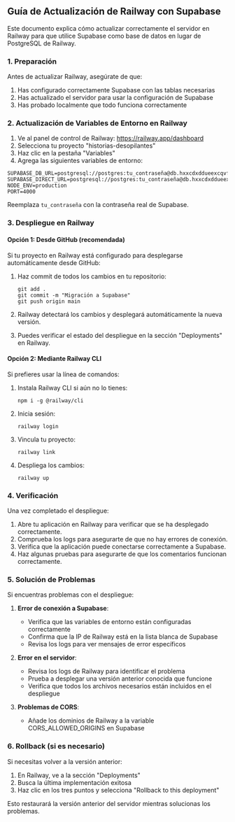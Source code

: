 ## Guía de Actualización de Railway con Supabase

Este documento explica cómo actualizar correctamente el servidor en Railway para que utilice Supabase como base de datos en lugar de PostgreSQL de Railway.

### 1. Preparación

Antes de actualizar Railway, asegúrate de que:

1. Has configurado correctamente Supabase con las tablas necesarias
2. Has actualizado el servidor para usar la configuración de Supabase
3. Has probado localmente que todo funciona correctamente

### 2. Actualización de Variables de Entorno en Railway

1. Ve al panel de control de Railway: https://railway.app/dashboard
2. Selecciona tu proyecto "historias-desopilantes"
3. Haz clic en la pestaña "Variables"
4. Agrega las siguientes variables de entorno:

```
SUPABASE_DB_URL=postgresql://postgres:tu_contraseña@db.hxxcdxddueexcqvfhiti.supabase.co:5432/postgres
SUPABASE_DIRECT_URL=postgresql://postgres:tu_contraseña@db.hxxcdxddueexcqvfhiti.supabase.co:5432/postgres
NODE_ENV=production
PORT=4000
```

Reemplaza `tu_contraseña` con la contraseña real de Supabase.

### 3. Despliegue en Railway

#### Opción 1: Desde GitHub (recomendada)

Si tu proyecto en Railway está configurado para desplegarse automáticamente desde GitHub:

1. Haz commit de todos los cambios en tu repositorio:
   ```
   git add .
   git commit -m "Migración a Supabase"
   git push origin main
   ```

2. Railway detectará los cambios y desplegará automáticamente la nueva versión.

3. Puedes verificar el estado del despliegue en la sección "Deployments" en Railway.

#### Opción 2: Mediante Railway CLI

Si prefieres usar la línea de comandos:

1. Instala Railway CLI si aún no lo tienes:
   ```
   npm i -g @railway/cli
   ```

2. Inicia sesión:
   ```
   railway login
   ```

3. Vincula tu proyecto:
   ```
   railway link
   ```

4. Despliega los cambios:
   ```
   railway up
   ```

### 4. Verificación

Una vez completado el despliegue:

1. Abre tu aplicación en Railway para verificar que se ha desplegado correctamente.
2. Comprueba los logs para asegurarte de que no hay errores de conexión.
3. Verifica que la aplicación puede conectarse correctamente a Supabase.
4. Haz algunas pruebas para asegurarte de que los comentarios funcionan correctamente.

### 5. Solución de Problemas

Si encuentras problemas con el despliegue:

1. **Error de conexión a Supabase**:
   - Verifica que las variables de entorno están configuradas correctamente
   - Confirma que la IP de Railway está en la lista blanca de Supabase
   - Revisa los logs para ver mensajes de error específicos

2. **Error en el servidor**:
   - Revisa los logs de Railway para identificar el problema
   - Prueba a desplegar una versión anterior conocida que funcione
   - Verifica que todos los archivos necesarios están incluidos en el despliegue

3. **Problemas de CORS**:
   - Añade los dominios de Railway a la variable CORS_ALLOWED_ORIGINS en Supabase

### 6. Rollback (si es necesario)

Si necesitas volver a la versión anterior:

1. En Railway, ve a la sección "Deployments"
2. Busca la última implementación exitosa
3. Haz clic en los tres puntos y selecciona "Rollback to this deployment"

Esto restaurará la versión anterior del servidor mientras solucionas los problemas.
